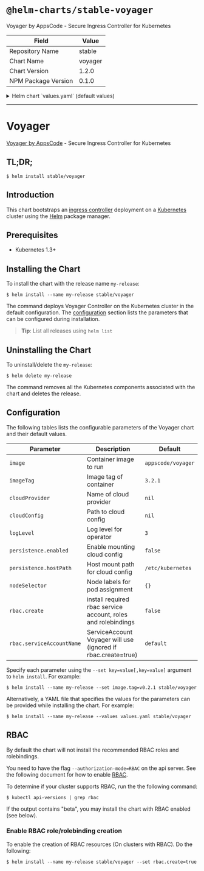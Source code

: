 # `@helm-charts/stable-voyager`

Voyager by AppsCode - Secure Ingress Controller for Kubernetes

| Field               | Value   |
| ------------------- | ------- |
| Repository Name     | stable  |
| Chart Name          | voyager |
| Chart Version       | 1.2.0   |
| NPM Package Version | 0.1.0   |

<details>

<summary>Helm chart `values.yaml` (default values)</summary>

```yaml
##
## Voyager chart configuration
##
image: appscode/voyager
imageTag: 3.2.1
## Use cloud provider here. Read details https://github.com/appscode/voyager/blob/master/docs/user-guide/README.md
cloudProvider:
## The path to the cloud provider configuration file. Empty string for no configuration file.
## ie. for azure use /etc/kubernetes/azure.json
# cloudConfig: /etc/kubernetes/azure.json
## Log level for voyager
logLevel: 3
persistence:
  enabled: false
  hostPath: /etc/kubernetes

## Node labels for pod assignment
## Ref: https://kubernetes.io/docs/user-guide/node-selection/
##
nodeSelector: {}

## Install Default RBAC roles and bindings
rbac:
  ## If true, create & use RBAC resources
  create: false
  ## Ignored if rbac.create is true
  serviceAccountName: default
```

</details>

---

# Voyager

[Voyager by AppsCode](https://github.com/appscode/voyager) - Secure Ingress Controller for Kubernetes

## TL;DR;

```console
$ helm install stable/voyager
```

## Introduction

This chart bootstraps an [ingress controller](https://github.com/appscode/voyager) deployment on a [Kubernetes](http://kubernetes.io) cluster using the [Helm](https://helm.sh) package manager.

## Prerequisites

- Kubernetes 1.3+

## Installing the Chart

To install the chart with the release name `my-release`:

```console
$ helm install --name my-release stable/voyager
```

The command deploys Voyager Controller on the Kubernetes cluster in the default configuration. The [configuration](#configuration) section lists the parameters that can be configured during installation.

> **Tip**: List all releases using `helm list`

## Uninstalling the Chart

To uninstall/delete the `my-release`:

```console
$ helm delete my-release
```

The command removes all the Kubernetes components associated with the chart and deletes the release.

## Configuration

The following tables lists the configurable parameters of the Voyager chart and their default values.

| Parameter                 | Description                                                   | Default            |
| ------------------------- | ------------------------------------------------------------- | ------------------ |
| `image`                   | Container image to run                                        | `appscode/voyager` |
| `imageTag`                | Image tag of container                                        | `3.2.1`            |
| `cloudProvider`           | Name of cloud provider                                        | `nil`              |
| `cloudConfig`             | Path to cloud config                                          | `nil`              |
| `logLevel`                | Log level for operator                                        | `3`                |
| `persistence.enabled`     | Enable mounting cloud config                                  | `false`            |
| `persistence.hostPath`    | Host mount path for cloud config                              | `/etc/kubernetes`  |
| `nodeSelector`            | Node labels for pod assignment                                | `{}`               |
| `rbac.create`             | install required rbac service account, roles and rolebindings | `false`            |
| `rbac.serviceAccountName` | ServiceAccount Voyager will use (ignored if rbac.create=true) | `default`          |

Specify each parameter using the `--set key=value[,key=value]` argument to `helm install`. For example:

```console
$ helm install --name my-release --set image.tag=v0.2.1 stable/voyager
```

Alternatively, a YAML file that specifies the values for the parameters can be provided while
installing the chart. For example:

```console
$ helm install --name my-release --values values.yaml stable/voyager
```

## RBAC

By default the chart will not install the recommended RBAC roles and rolebindings.

You need to have the flag `--authorization-mode=RBAC` on the api server. See the following document for how to enable [RBAC](https://kubernetes.io/docs/admin/authorization/rbac/).

To determine if your cluster supports RBAC, run the the following command:

```console
$ kubectl api-versions | grep rbac
```

If the output contains "beta", you may install the chart with RBAC enabled (see below).

### Enable RBAC role/rolebinding creation

To enable the creation of RBAC resources (On clusters with RBAC). Do the following:

```console
$ helm install --name my-release stable/voyager --set rbac.create=true
```
